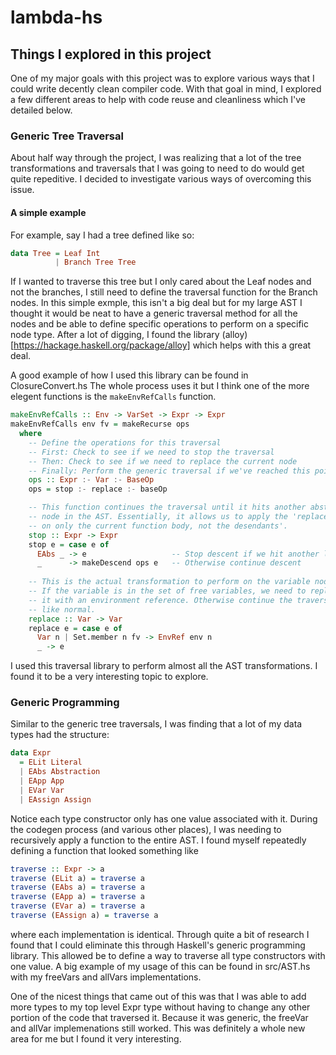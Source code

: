 # lambda-hs

## Things I explored in this project

One of my major goals with this project was to explore various ways that
I could write decently clean compiler code. With that goal in mind, I explored 
a few different areas to help with code reuse and cleanliness which I've detailed
below.

### Generic Tree Traversal

About half way through the project, I was realizing that a lot of the tree
transformations and traversals that I was going to need to do would get quite 
repeditive. I decided to investigate various ways of overcoming this issue. 

#### A simple example

For example, say I had a tree defined like so:

```haskell
data Tree = Leaf Int
          | Branch Tree Tree
``` 

If I wanted to traverse this tree but I only cared about the 
Leaf nodes and not the branches, I still need to define the traversal
function for the Branch nodes. In this simple exmple, this isn't a big
deal but for my large AST I thought it would be neat to have a generic traversal
method for all the nodes and be able to define specific operations to perform on 
a specific node type. After a lot of digging, I found the library (alloy)[https://hackage.haskell.org/package/alloy] which helps with this a great deal. 

A good example of how I used this library can be found in ClosureConvert.hs
The whole process uses it but I think one of the more elegent functions is the
`makeEnvRefCalls` function. 

```haskell
makeEnvRefCalls :: Env -> VarSet -> Expr -> Expr
makeEnvRefCalls env fv = makeRecurse ops
  where 
    -- Define the operations for this traversal
    -- First: Check to see if we need to stop the traversal
    -- Then: Check to see if we need to replace the current node
    -- Finally: Perform the generic traversal if we've reached this point
    ops :: Expr :- Var :- BaseOp
    ops = stop :- replace :- baseOp

    -- This function continues the traversal until it hits another abstraction
    -- node in the AST. Essentially, it allows us to apply the 'replace' operation
    -- on only the current function body, not the desendants'.
    stop :: Expr -> Expr 
    stop e = case e of 
      EAbs _ -> e                   -- Stop descent if we hit another lambda
      _      -> makeDescend ops e   -- Otherwise continue descent
    
    -- This is the actual transformation to perform on the variable nodes
    -- If the variable is in the set of free variables, we need to replace
    -- it with an environment reference. Otherwise continue the traversal 
    -- like normal.
    replace :: Var -> Var
    replace e = case e of 
      Var n | Set.member n fv -> EnvRef env n
      _ -> e
```

I used this traversal library to perform almost all the AST transformations. I found
it to be a very interesting topic to explore. 

### Generic Programming

Similar to the generic tree traversals, I was finding that a lot of my data types 
had the structure:

```haskell
data Expr
  = ELit Literal 
  | EAbs Abstraction
  | EApp App 
  | EVar Var
  | EAssign Assign
```

Notice each type constructor only has one value associated with it. During the codegen
process (and various other places), I was needing to recursively apply a function 
to the entire AST. I found myself repeatedly defining a function that looked something
like

```haskell
traverse :: Expr -> a
traverse (ELit a) = traverse a
traverse (EAbs a) = traverse a
traverse (EApp a) = traverse a
traverse (EVar a) = traverse a
traverse (EAssign a) = traverse a
```

where each implementation is identical. Through quite a bit of research I found
that I could eliminate this through Haskell's generic programming library.
This allowed be to define a way to traverse all type constructors with one value.
A big example of my usage of this can be found in src/AST.hs with my freeVars and 
allVars implementations.

One of the nicest things that came out of this was that I was able to add more
types to my top level Expr type without having to change any other portion of the
code that traversed it. Because it was generic, the freeVar and allVar implemenations
still worked. This was definitely a whole new area for me but I found it very interesting.

